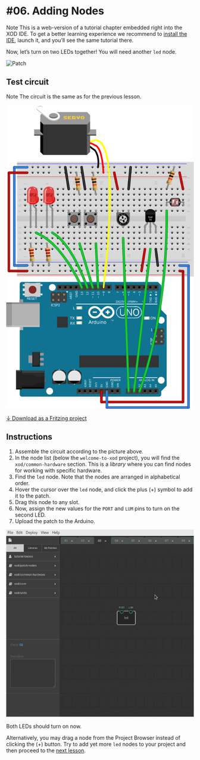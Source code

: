 
# #06. Adding Nodes

<div class="ui segment">
<span class="ui ribbon label">Note</span>
This is a web-version of a tutorial chapter embedded right into the XOD IDE.
To get a better learning experience we recommend to
<a href="../install/">install the IDE</a>, launch it, and you’ll see the
same tutorial there.
</div>

Now, let’s turn on two LEDs together! You will need another `led` node.

![Patch](./patch.png)

## Test circuit

<div class="ui segment">
<span class="ui ribbon label">Note</span>
The circuit is the same as for the previous lesson.
</div>

![Circuit](./circuit.fz.png)

[↓ Download as a Fritzing project](./circuit.fzz)

## Instructions

1. Assemble the circuit according to the picture above.
2. In the node list (below the `welcome-to-xod` project), you will find the
   `xod/common-hardware` section. This is a *library* where you can find nodes
   for working with specific hardware.
3. Find the `led` node. Note that the nodes are arranged in alphabetical order.
4. Hover the cursor over the `led` node, and click the plus (+) symbol to add
   it to the patch.
5. Drag this node to any slot.
6. Now, assign the new values for the `PORT` and `LUM` pins to turn on the
   second LED.
7. Upload the patch to the Arduino.

![Screencast](./screencast.gif)

Both LEDs should turn on now.

Alternatively, you may drag a node from the Project Browser instead of clicking
the (+) button. Try to add yet more `led` nodes to your project and then
proceed to the [next lesson](../07-labels/).
